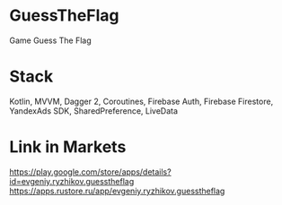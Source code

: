 # GuessTheFlag
Game Guess The Flag

# Stack
Kotlin, MVVM, Dagger 2, Coroutines, Firebase Auth, Firebase Firestore, YandexAds SDK, SharedPreference, LiveData

# Link in Markets
https://play.google.com/store/apps/details?id=evgeniy.ryzhikov.guesstheflag
https://apps.rustore.ru/app/evgeniy.ryzhikov.guesstheflag
